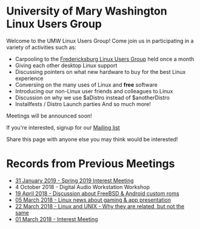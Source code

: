 # University of Mary Washington Linux Users Group
Welcome to the UMW Linux Users Group! Come join us in participating in a variety of activities such as: 
- Carpooling to the [Fredericksburg Linux Users Group](https://www.meetup.com/fredlug/) held once a month
- Giving each other desktop Linux support
- Discussing pointers on what new hardware to buy for the best Linux experience
- Conversing on the many uses of Linux and **free** software
- Introducing our non-Linux user friends and colleagues to Linux
- Discussion on why we use $aDistro instead of $anotherDistro
- Installfests / Distro Launch parties
And so much more!

Meetings will be announced soon! 

If you're interested, signup for our [Mailing list](https://goo.gl/forms/27zPHgQktuPzarR02)


Share this page with anyone else you may think would be interested!

# Records from Previous Meetings
- [31 January 2019 - Spring 2019 Interest Meeting](https://drive.google.com/file/d/157MCCpVjXeKiNGvMGuIzGq-7qI0kRU4I/view?usp=sharing)
- 4 October 2018 - Digital Audio Workstation Workshop
- [19 April 2018 - Discussion about FreeBSD & Android custom roms](https://drive.google.com/open?id=1pLhuqGyDQ91gqPZQo47DHOa4q20NfzHm)
- [05 March 2018 - Linux news about gaming & app presentation](https://drive.google.com/open?id=1K5cTI7HNfWGIcaD25a8i61TqWk35Q785)
- [22 March 2018 - Linux and UNIX - Why they are related, but not the same](https://drive.google.com/open?id=1J7U1PwzzVPEHZecabeVdxclMYc02D473) 
- [01 March 2018 - Interest Meeting](https://drive.google.com/open?id=1J-OEzreXtbnz9z3HFRIcW01h1SLlRWoN)
